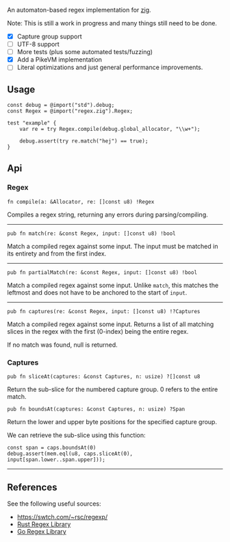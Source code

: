 An automaton-based regex implementation for [zig](http://ziglang.org/).

Note: This is still a work in progress and many things still need to be done.

 - [x] Capture group support
 - [ ] UTF-8 support
 - [ ] More tests (plus some automated tests/fuzzing)
 - [x] Add a PikeVM implementation
 - [ ] Literal optimizations and just general performance improvements.

## Usage

```
const debug = @import("std").debug;
const Regex = @import("regex.zig").Regex;

test "example" {
    var re = try Regex.compile(debug.global_allocator, "\\w+");

    debug.assert(try re.match("hej") == true);
}
```

## Api

### Regex

```
fn compile(a: &Allocator, re: []const u8) !Regex
```

Compiles a regex string, returning any errors during parsing/compiling.

---

```
pub fn match(re: &const Regex, input: []const u8) !bool
```

Match a compiled regex against some input. The input must be matched in its
entirety and from the first index.

---

```
pub fn partialMatch(re: &const Regex, input: []const u8) !bool
```

Match a compiled regex against some input. Unlike `match`, this matches the
leftmost and does not have to be anchored to the start of `input`.

---

```
pub fn captures(re: &const Regex, input: []const u8) !?Captures
```

Match a compiled regex against some input. Returns a list of all matching
slices in the regex with the first (0-index) being the entire regex.

If no match was found, null is returned.

### Captures

```
pub fn sliceAt(captures: &const Captures, n: usize) ?[]const u8
```

Return the sub-slice for the numbered capture group. 0 refers to the entire
match.

```
pub fn boundsAt(captures: &const Captures, n: usize) ?Span
```

Return the lower and upper byte positions for the specified capture group.

We can retrieve the sub-slice using this function:

```
const span = caps.boundsAt(0)
debug.assert(mem.eql(u8, caps.sliceAt(0), input[span.lower..span.upper]));
```

---

## References

See the following useful sources:
 - https://swtch.com/~rsc/regexp/
 - [Rust Regex Library](https://github.com/rust-lang/regex)
 - [Go Regex Library](https://github.com/golang/go/tree/master/src/regexp)
